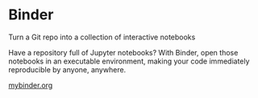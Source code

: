 # Binder

Turn a Git repo into a collection of interactive notebooks

Have a repository full of Jupyter notebooks? With Binder, open those notebooks in an executable environment, making your code immediately reproducible by anyone, anywhere.

[mybinder.org](https://mybinder.org/)
